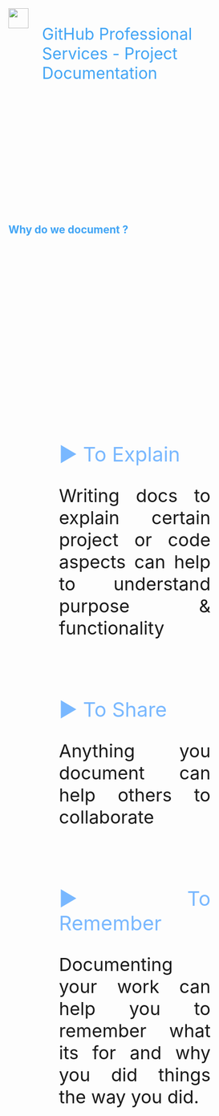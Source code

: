 <div style="height:10vh; display: flex; font-size: 32px; color: #42A5F5; text-align: left; border: 0px dashed blue;">
<img height="40px" src="images/octo-white.png">&nbsp;&nbsp;&nbsp;<p>GitHub Professional Services - Project Documentation</p>
</div>
<div style="height:10vh; color: #42A5F5; border: 0px dashed blue;">
<h2>Why do we document ?</h2>
</div>
<div style="height:75vh; ; border: 0px dashed blue;">
<div style="font-size: 36px; text-align: justify; width: 60%; margin: 0% 20% 0% 20%;">

<span style='font-size:40px; padding: 0px 20px 0px 0px; color: #79b8ff;'>&#9654; To Explain</span>

Writing docs to explain certain project or code aspects can help to understand purpose & functionality

<br>

<span style='font-size:40px; padding: 0px 20px 0px 0px; color: #79b8ff;'>&#9654; To Share</span>

Anything you document can help others to collaborate

<br>

<span style='font-size:40px; padding: 0px 20px 0px 0px; color: #79b8ff;'>&#9654; To Remember</span>

Documenting your work can help you to remember what its for and why you did things the way you did.

</div>
</div>

<div style="height:10vh; font-size: 36px; color: #42A5F5; text-align: left; border: 0px dashed blue;">
</div>

<!-- Add some speaker notes -->
Note: Undocumented code can be very difficult to understand, even if its your own.
